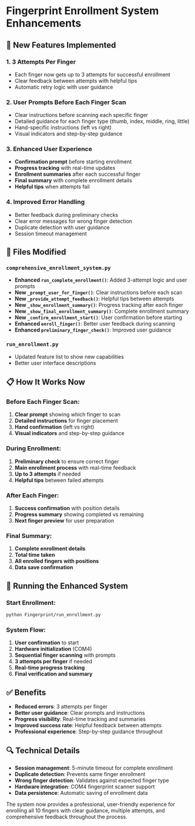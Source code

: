 # Fingerprint Enrollment System Enhancements

## 🎯 **New Features Implemented**

### 1. **3 Attempts Per Finger**
- Each finger now gets up to 3 attempts for successful enrollment
- Clear feedback between attempts with helpful tips
- Automatic retry logic with user guidance

### 2. **User Prompts Before Each Finger Scan**
- Clear instructions before scanning each specific finger
- Detailed guidance for each finger type (thumb, index, middle, ring, little)
- Hand-specific instructions (left vs right)
- Visual indicators and step-by-step guidance

### 3. **Enhanced User Experience**
- **Confirmation prompt** before starting enrollment
- **Progress tracking** with real-time updates
- **Enrollment summaries** after each successful finger
- **Final summary** with complete enrollment details
- **Helpful tips** when attempts fail

### 4. **Improved Error Handling**
- Better feedback during preliminary checks
- Clear error messages for wrong finger detection
- Duplicate detection with user guidance
- Session timeout management

## 🔧 **Files Modified**

### `comprehensive_enrollment_system.py`
- **Enhanced `run_complete_enrollment()`**: Added 3-attempt logic and user prompts
- **New `_prompt_user_for_finger()`**: Clear instructions before each scan
- **New `_provide_attempt_feedback()`**: Helpful tips between attempts
- **New `_show_enrollment_summary()`**: Progress tracking after each finger
- **New `_show_final_enrollment_summary()`**: Complete enrollment summary
- **New `_confirm_enrollment_start()`**: User confirmation before starting
- **Enhanced `enroll_finger()`**: Better user feedback during scanning
- **Enhanced `preliminary_finger_check()`**: Improved user guidance

### `run_enrollment.py`
- Updated feature list to show new capabilities
- Better user interface descriptions

## 📋 **How It Works Now**

### **Before Each Finger Scan:**
1. **Clear prompt** showing which finger to scan
2. **Detailed instructions** for finger placement
3. **Hand confirmation** (left vs right)
4. **Visual indicators** and step-by-step guidance

### **During Enrollment:**
1. **Preliminary check** to ensure correct finger
2. **Main enrollment process** with real-time feedback
3. **Up to 3 attempts** if needed
4. **Helpful tips** between failed attempts

### **After Each Finger:**
1. **Success confirmation** with position details
2. **Progress summary** showing completed vs remaining
3. **Next finger preview** for user preparation

### **Final Summary:**
1. **Complete enrollment details**
2. **Total time taken**
3. **All enrolled fingers with positions**
4. **Data save confirmation**

## 🚀 **Running the Enhanced System**

### **Start Enrollment:**
```bash
python Fingerprint/run_enrollment.py
```

### **System Flow:**
1. **User confirmation** to start
2. **Hardware initialization** (COM4)
3. **Sequential finger scanning** with prompts
4. **3 attempts per finger** if needed
5. **Real-time progress tracking**
6. **Final verification and summary**

## ✅ **Benefits**

- **Reduced errors**: 3 attempts per finger
- **Better user guidance**: Clear prompts and instructions
- **Progress visibility**: Real-time tracking and summaries
- **Improved success rate**: Helpful feedback between attempts
- **Professional experience**: Step-by-step guidance throughout

## 🔍 **Technical Details**

- **Session management**: 5-minute timeout for complete enrollment
- **Duplicate detection**: Prevents same finger enrollment
- **Wrong finger detection**: Validates against expected finger type
- **Hardware integration**: COM4 fingerprint scanner support
- **Data persistence**: Automatic saving of enrollment data

The system now provides a professional, user-friendly experience for enrolling all 10 fingers with clear guidance, multiple attempts, and comprehensive feedback throughout the process.
